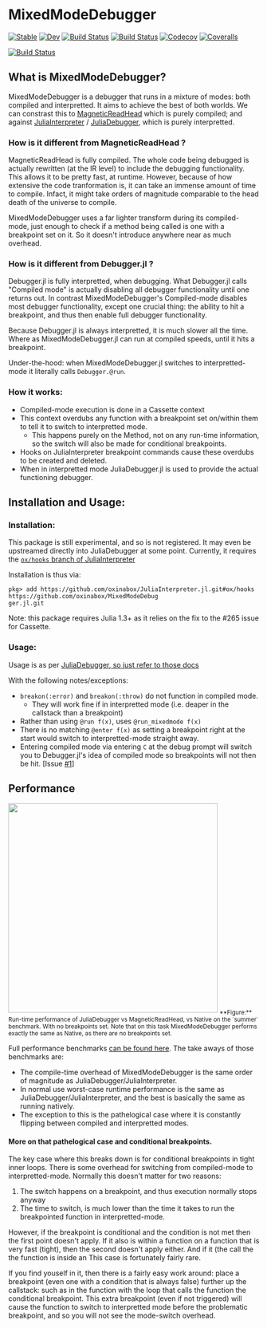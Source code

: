 # MixedModeDebugger

[![Stable](https://img.shields.io/badge/docs-stable-blue.svg)](https://oxinabox.github.io/MixedModeDebugger.jl/stable)
[![Dev](https://img.shields.io/badge/docs-dev-blue.svg)](https://oxinabox.github.io/MixedModeDebugger.jl/dev)
[![Build Status](https://travis-ci.com/oxinabox/MixedModeDebugger.jl.svg?branch=master)](https://travis-ci.com/oxinabox/MixedModeDebugger.jl)
[![Build Status](https://ci.appveyor.com/api/projects/status/github/oxinabox/MixedModeDebugger.jl?svg=true)](https://ci.appveyor.com/project/oxinabox/MixedModeDebugger-jl)
[![Codecov](https://codecov.io/gh/oxinabox/MixedModeDebugger.jl/branch/master/graph/badge.svg)](https://codecov.io/gh/oxinabox/MixedModeDebugger.jl)
[![Coveralls](https://coveralls.io/repos/github/oxinabox/MixedModeDebugger.jl/badge.svg?branch=master)](https://coveralls.io/github/oxinabox/MixedModeDebugger.jl?branch=master)

[![Build Status](https://api.cirrus-ci.com/github/oxinabox/MixedModeDebugger.jl.svg)](https://cirrus-ci.com/github/oxinabox/MixedModeDebugger.jl)

## What is MixedModeDebugger?

MixedModeDebugger is a debugger that runs in a mixture of modes: both compiled and interpretted.
It aims to achieve the best of both worlds.
We can constrast this to [MagneticReadHead](https://github.com/oxinabox/MagneticReadHead.jl) which is purely compiled;
and against [JuliaInterpreter](https://github.com/JuliaDebug/JuliaInterpreter.jl) / [JuliaDebugger](https://github.com/JuliaDebug/Debugger.jl/), which is purely interpretted.


### How is it different from MagneticReadHead ?
MagneticReadHead is fully compiled.
The whole code being debugged is actually rewritten (at the IR level) to include the debugging functionality.
This allows it to be pretty fast, at runtime.
However, because of how extensive the code tranformation is, it can take an immense amount of time to compile.
Infact, it might take orders of magnitude comparable to the head death of the universe to compile.

MixedModeDebugger uses a far lighter transform during its compiled-mode,
just enough to check if a method being called is one with a breakpoint set on it.
So it doesn't introduce anywhere near as much overhead.

### How is it different from Debugger.jl ?

Debugger.jl is fully interpretted, when debugging.
What Debugger.jl calls "Compiled mode" is actually disabling all debugger functionality until one returns out.
In contrast MixedModeDebugger's Compiled-mode disables most debugger functionality, except one crucial thing:
the ability to hit a breakpoint, and thus then enable full debugger functionality.

Because Debugger.jl is always interpretted, it is much slower all the time.
Where as MixedModeDebugger.jl can run at compiled speeds, until it hits a breakpoint.

Under-the-hood: when MixedModeDebugger.jl switches to interpretted-mode it literally calls `Debugger.@run`.

### How it works:
 - Compiled-mode execution is done in a Cassette context
 - This context overdubs any function with a breakpoint set on/within them to tell it to switch to interpretted mode.
    - This happens purely on the Method, not on any run-time information, so the switch will also be made for conditional breakpoints.
 - Hooks on JuliaInterpreter breakpoint commands cause these overdubs to be created and deleted.
 - When in interpretted mode JuliaDebugger.jl is used to provide the actual functioning debugger.

## Installation and Usage:
### Installation:
This package is still experimental, and so is not registered.
It may even be upstreamed directly into JuliaDebugger at some point.
Currently, it requires the [`ox/hooks` branch of JuliaInterpreter](https://github.com/JuliaDebug/JuliaInterpreter.jl/pull/341)

Installation is thus via:
```
pkg> add https://github.com/oxinabox/JuliaInterpreter.jl.git#ox/hooks https://github.com/oxinabox/MixedModeDebug
ger.jl.git
```

Note: this package requires Julia 1.3+ as it relies on the fix to the #265 issue for Cassette.

### Usage:
Usage is as per [JuliaDebugger, so just refer to those docs](https://github.com/JuliaDebug/Debugger.jl/)

With the following notes/exceptions:
 - `breakon(:error)` and `breakon(:throw)` do not function in compiled mode.
     - They will work fine if in interpretted mode (i.e. deaper in the callstack than a breakpoint)
 - Rather than using `@run f(x)`, uses `@run_mixedmode f(x)`
 - There is no matching `@enter f(x)` as setting a breakpoint right at the start would switch to interpretted-mode straight away.
 - Entering compiled mode via entering `C` at the debug prompt will switch you to Debugger.jl's idea of compiled mode so breakpoints will not then be hit. [Issue [#1](#1)]

## Performance

<img src="https://raw.githubusercontent.com/oxinabox/MagneticReadHead.jl/e26d82d1bec92eb8484f667e8174019cbefba368/JuliaCon2019/benchmark.png" width="420"/>
<sub>
**Figure:** Run-time performance of JuliaDebugger vs MagneticReadHead, vs Native on the `summer` benchmark.
With no breakpoints set.
Note that on this task MixedModeDebugger performs exactly the same as Native, as there are no breakpoints set.
</sub>

Full performance benchmarks [can be found here](https://github.com/JuliaDebug/JuliaInterpreter.jl/issues/306#issuecomment-536196825).
The take aways of those benchmarks are:
 - The compile-time overhead of MixedModeDebugger is the same order of magnitude as JuliaDebugger/JuliaInterpreter.
 - In normal use worst-case runtime performance is the same as JuliaDebugger/JuliaInterpreter, and the best is basically the same as running natively.
 - The exception to this is the pathelogical case where it is constantly flipping between compiled and interpretted modes.

#### More on that pathelogical case and conditional breakpoints.
The key case where this breaks down is for conditional breakpoints in tight inner loops.
There is some overhead for switching from compiled-mode to interpretted-mode.
Normally this doesn't matter for two reasons:
1. The switch happens on a breakpoint, and thus execution normally stops anyway
2. The time to switch, is much lower than the time it takes to run the breakpointed function in interpretted-mode.

However, if the breakpoint is conditional and the condition is not met then the first point doesn't apply.
If it also is within a function on a function that is very fast (tight), then the second doesn't apply either.
And if it (the call the the function is inside an
This case is fortunately fairly rare.

If you find youself in it, then there is a fairly easy work around:
place a breakpoint (even one with a condition that is always false) further up the callstack:
such as in the function with the loop that calls the function the conditional breakpoint.
This extra breakpoint (even if not triggered) will cause the function to switch to interpretted mode before the problematic breakpoint, and so you will not see the mode-switch overhead.
